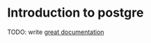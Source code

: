 # Introduction to postgre

TODO: write [great documentation](http://jacobian.org/writing/what-to-write/)
